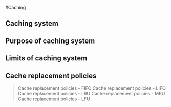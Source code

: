 #Caching

## Caching system
## Purpose of caching system
## Limits of caching system
## Cache replacement policies
> Cache replacement policies - FIFO
> Cache replacement policies - LIFO
> Cache replacement policies - LRU
> Cache replacement policies - MRU
> Cache replacement policies - LFU
